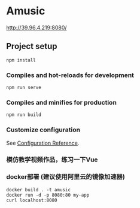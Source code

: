 # Amusic
http://39.96.4.219:8080/

## Project setup
```
npm install
```

### Compiles and hot-reloads for development
```
npm run serve
```

### Compiles and minifies for production
```
npm run build
```

### Customize configuration
See [Configuration Reference](https://cli.vuejs.org/config/).

### 模仿教学视频作品，练习一下Vue

### docker部署 (建议使用阿里云的镜像加速器)
```
docker build . -t amusic
docker run -d -p 8080:80 my-app
curl localhost:8080
```